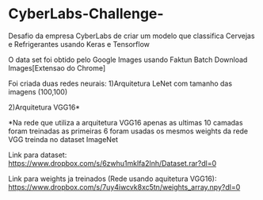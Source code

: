 # CyberLabs-Challenge-
Desafio da empresa CyberLabs de criar um modelo que classifica Cervejas e Refrigerantes usando Keras e Tensorflow

O data set foi obtido pelo Google Images usando Faktun Batch Download Images[Extensao do Chrome]

Foi criada duas redes neurais:
 1)Arquitetura LeNet com tamanho das imagens (100,100)
 
 2)Arquitetura VGG16*
 
 *Na rede que utiliza a arquitetura VGG16 apenas as ultimas 10 camadas foram treinadas as primeiras 6 foram usadas os mesmos weights da rede VGG treinda no dataset ImageNet

Link para dataset: https://www.dropbox.com/s/6zwhu1mklfa2lnh/Dataset.rar?dl=0

Link para weights ja treinados (Rede usando aquitetura VGG16): https://www.dropbox.com/s/7uy4iwcvk8xc5tn/weights_array.npy?dl=0

